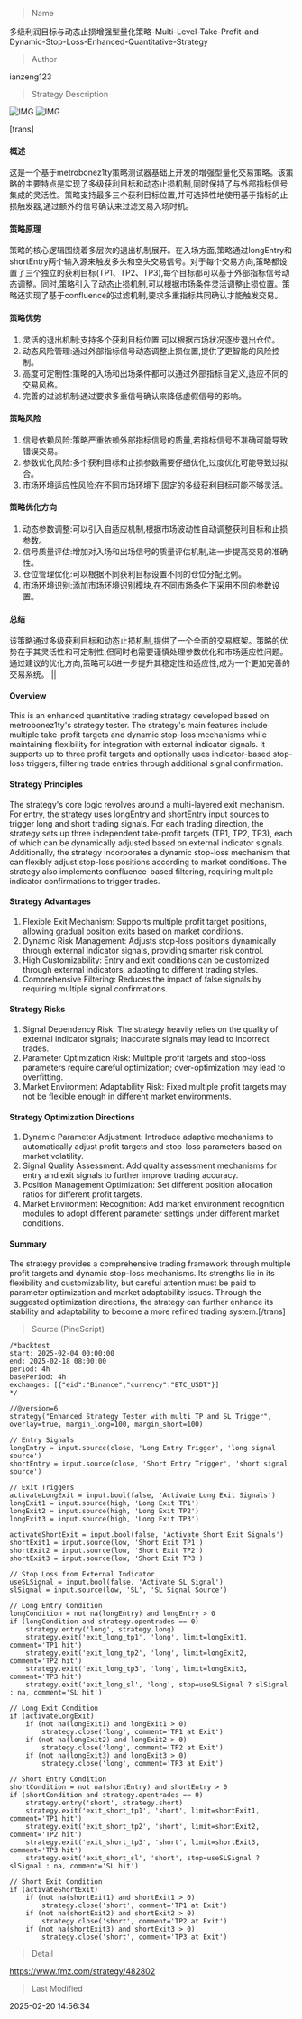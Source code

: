 
> Name

多级利润目标与动态止损增强型量化策略-Multi-Level-Take-Profit-and-Dynamic-Stop-Loss-Enhanced-Quantitative-Strategy

> Author

ianzeng123

> Strategy Description

![IMG](https://www.fmz.com/upload/asset/2d8cd913eb58bcf6d9486.png)
![IMG](https://www.fmz.com/upload/asset/2d85f01cc048e631330a8.png)



[trans]
#### 概述
这是一个基于metrobonez1ty策略测试器基础上开发的增强型量化交易策略。该策略的主要特点是实现了多级获利目标和动态止损机制,同时保持了与外部指标信号集成的灵活性。策略支持最多三个获利目标位置,并可选择性地使用基于指标的止损触发器,通过额外的信号确认来过滤交易入场时机。

#### 策略原理
策略的核心逻辑围绕着多层次的退出机制展开。在入场方面,策略通过longEntry和shortEntry两个输入源来触发多头和空头交易信号。对于每个交易方向,策略都设置了三个独立的获利目标(TP1、TP2、TP3),每个目标都可以基于外部指标信号动态调整。同时,策略引入了动态止损机制,可以根据市场条件灵活调整止损位置。策略还实现了基于confluence的过滤机制,要求多重指标共同确认才能触发交易。

#### 策略优势
1. 灵活的退出机制:支持多个获利目标位置,可以根据市场状况逐步退出仓位。
2. 动态风险管理:通过外部指标信号动态调整止损位置,提供了更智能的风险控制。
3. 高度可定制性:策略的入场和出场条件都可以通过外部指标自定义,适应不同的交易风格。
4. 完善的过滤机制:通过要求多重信号确认来降低虚假信号的影响。

#### 策略风险
1. 信号依赖风险:策略严重依赖外部指标信号的质量,若指标信号不准确可能导致错误交易。
2. 参数优化风险:多个获利目标和止损参数需要仔细优化,过度优化可能导致过拟合。
3. 市场环境适应性风险:在不同市场环境下,固定的多级获利目标可能不够灵活。

#### 策略优化方向
1. 动态参数调整:可以引入自适应机制,根据市场波动性自动调整获利目标和止损参数。
2. 信号质量评估:增加对入场和出场信号的质量评估机制,进一步提高交易的准确性。
3. 仓位管理优化:可以根据不同获利目标设置不同的仓位分配比例。
4. 市场环境识别:添加市场环境识别模块,在不同市场条件下采用不同的参数设置。

#### 总结
该策略通过多级获利目标和动态止损机制,提供了一个全面的交易框架。策略的优势在于其灵活性和可定制性,但同时也需要谨慎处理参数优化和市场适应性问题。通过建议的优化方向,策略可以进一步提升其稳定性和适应性,成为一个更加完善的交易系统。 || 

#### Overview
This is an enhanced quantitative trading strategy developed based on metrobonez1ty's strategy tester. The strategy's main features include multiple take-profit targets and dynamic stop-loss mechanisms while maintaining flexibility for integration with external indicator signals. It supports up to three profit targets and optionally uses indicator-based stop-loss triggers, filtering trade entries through additional signal confirmation.

#### Strategy Principles
The strategy's core logic revolves around a multi-layered exit mechanism. For entry, the strategy uses longEntry and shortEntry input sources to trigger long and short trading signals. For each trading direction, the strategy sets up three independent take-profit targets (TP1, TP2, TP3), each of which can be dynamically adjusted based on external indicator signals. Additionally, the strategy incorporates a dynamic stop-loss mechanism that can flexibly adjust stop-loss positions according to market conditions. The strategy also implements confluence-based filtering, requiring multiple indicator confirmations to trigger trades.

#### Strategy Advantages
1. Flexible Exit Mechanism: Supports multiple profit target positions, allowing gradual position exits based on market conditions.
2. Dynamic Risk Management: Adjusts stop-loss positions dynamically through external indicator signals, providing smarter risk control.
3. High Customizability: Entry and exit conditions can be customized through external indicators, adapting to different trading styles.
4. Comprehensive Filtering: Reduces the impact of false signals by requiring multiple signal confirmations.

#### Strategy Risks
1. Signal Dependency Risk: The strategy heavily relies on the quality of external indicator signals; inaccurate signals may lead to incorrect trades.
2. Parameter Optimization Risk: Multiple profit targets and stop-loss parameters require careful optimization; over-optimization may lead to overfitting.
3. Market Environment Adaptability Risk: Fixed multiple profit targets may not be flexible enough in different market environments.

#### Strategy Optimization Directions
1. Dynamic Parameter Adjustment: Introduce adaptive mechanisms to automatically adjust profit targets and stop-loss parameters based on market volatility.
2. Signal Quality Assessment: Add quality assessment mechanisms for entry and exit signals to further improve trading accuracy.
3. Position Management Optimization: Set different position allocation ratios for different profit targets.
4. Market Environment Recognition: Add market environment recognition modules to adopt different parameter settings under different market conditions.

#### Summary
The strategy provides a comprehensive trading framework through multiple profit targets and dynamic stop-loss mechanisms. Its strengths lie in its flexibility and customizability, but careful attention must be paid to parameter optimization and market adaptability issues. Through the suggested optimization directions, the strategy can further enhance its stability and adaptability to become a more refined trading system.[/trans]



> Source (PineScript)

``` pinescript
/*backtest
start: 2025-02-04 00:00:00
end: 2025-02-18 08:00:00
period: 4h
basePeriod: 4h
exchanges: [{"eid":"Binance","currency":"BTC_USDT"}]
*/

//@version=6
strategy("Enhanced Strategy Tester with multi TP and SL Trigger", overlay=true, margin_long=100, margin_short=100)

// Entry Signals
longEntry = input.source(close, 'Long Entry Trigger', 'long signal source')
shortEntry = input.source(close, 'Short Entry Trigger', 'short signal source')

// Exit Triggers
activateLongExit = input.bool(false, 'Activate Long Exit Signals')
longExit1 = input.source(high, 'Long Exit TP1')
longExit2 = input.source(high, 'Long Exit TP2')
longExit3 = input.source(high, 'Long Exit TP3')

activateShortExit = input.bool(false, 'Activate Short Exit Signals')
shortExit1 = input.source(low, 'Short Exit TP1')
shortExit2 = input.source(low, 'Short Exit TP2')
shortExit3 = input.source(low, 'Short Exit TP3')

// Stop Loss from External Indicator
useSLSignal = input.bool(false, 'Activate SL Signal')
slSignal = input.source(low, 'SL', 'SL Signal Source')

// Long Entry Condition
longCondition = not na(longEntry) and longEntry > 0
if (longCondition and strategy.opentrades == 0)
    strategy.entry('long', strategy.long)
    strategy.exit('exit_long_tp1', 'long', limit=longExit1, comment='TP1 hit')
    strategy.exit('exit_long_tp2', 'long', limit=longExit2, comment='TP2 hit')
    strategy.exit('exit_long_tp3', 'long', limit=longExit3, comment='TP3 hit')
    strategy.exit('exit_long_sl', 'long', stop=useSLSignal ? slSignal : na, comment='SL hit')

// Long Exit Condition
if (activateLongExit)
    if (not na(longExit1) and longExit1 > 0)
        strategy.close('long', comment='TP1 at Exit')
    if (not na(longExit2) and longExit2 > 0)
        strategy.close('long', comment='TP2 at Exit')
    if (not na(longExit3) and longExit3 > 0)
        strategy.close('long', comment='TP3 at Exit')

// Short Entry Condition
shortCondition = not na(shortEntry) and shortEntry > 0
if (shortCondition and strategy.opentrades == 0)
    strategy.entry('short', strategy.short)
    strategy.exit('exit_short_tp1', 'short', limit=shortExit1, comment='TP1 hit')
    strategy.exit('exit_short_tp2', 'short', limit=shortExit2, comment='TP2 hit')
    strategy.exit('exit_short_tp3', 'short', limit=shortExit3, comment='TP3 hit')
    strategy.exit('exit_short_sl', 'short', stop=useSLSignal ? slSignal : na, comment='SL hit')

// Short Exit Condition
if (activateShortExit)
    if (not na(shortExit1) and shortExit1 > 0)
        strategy.close('short', comment='TP1 at Exit')
    if (not na(shortExit2) and shortExit2 > 0)
        strategy.close('short', comment='TP2 at Exit')
    if (not na(shortExit3) and shortExit3 > 0)
        strategy.close('short', comment='TP3 at Exit')

```

> Detail

https://www.fmz.com/strategy/482802

> Last Modified

2025-02-20 14:56:34
